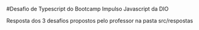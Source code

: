 #Desafio de Typescript do Bootcamp Impulso Javascript da DIO
  
Resposta dos 3 desafios propostos pelo professor na pasta src/respostas


